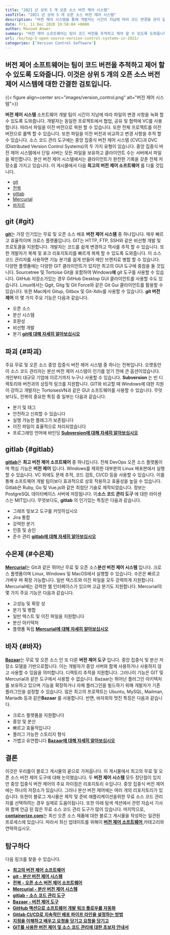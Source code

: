 ```yaml
---
title: "2021 년 상위 5 개 오픈 소스 버전 제어 시스템" 
seoTitle: "2021 년 상위 5 개 오픈 소스 버전 제어 시스템" 
description: "버전 제어 시스템을 통해 개발자는 시간이 지남에 따라 코드 변경을 관리 할 수 ​​있습니다. 오픈 소스 버전 제어는 분산 및 클라이언트 서버 모델로 제공됩니다." 
date: Fri, 11 Dec 2020 19:58:04 +0000
author: Masood Anwer
summary: "버전 제어 소프트웨어는 팀이 코드 버전을 추적하고 제어 할 수 있도록 도와줍니다. 이것은 상위 5 개의 오픈 소스 버전 제어 시스템에 대한 간결한 검토입니다." 
url: /ko/top-5-open-source-version-control-systems-in-2021/
categories: ['Version Control Software']
---
```


## 버전 제어 소프트웨어는 팀이 코드 버전을 추적하고 제어 할 수 있도록 도와줍니다. 이것은 상위 5 개의 오픈 소스 버전 제어 시스템에 대한 간결한 검토입니다.

{{< figure align=center src="images/version_control.png" alt="버전 제어 시스템">}}

**버전 제어 시스템** 소프트웨어 개발 팀이 시간이 지남에 따라 파일의 변경 사항을 녹화 할 수 있도록 도와줍니다. 개발자는 동일한 프로젝트에서 협업, 공유 및 협력에 VC를 사용합니다. 따라서 파일을 이전 버전으로 복원 할 수 있습니다. 또한 전체 프로젝트를 이전 버전으로 롤백 할 수 있습니다. 또한 파일을 이전 버전과 비교하고 변경 사항을 추적 할 수 있습니다.
소스 코드 관리 도구에는 중앙 집중식 버전 제어 시스템 (CVC)과 DVC (Distributed Version Control Systems)의 두 가지 유형이 있습니다. 중앙 집중식 버전 제어 시스템에서 단일 서버는 모든 파일을 보유하고 클라이언트 수는 서버에서 파일을 확인합니다. 분산 버전 제어 시스템에서는 클라이언트가 완전한 기록을 갖춘 전체 저장소를 가지고 있습니다.
이 게시물에서 다음 **최고의 버전 제어 소프트웨어** 를 다룰 것입니다.
  * [git][2]
  * [전복][3]
  * [gitlab][4]
  * [Mercurial][5]
  * [바자르][6]

## git {#git}

[ **git**][7]는 가장 인기있는 무료 및 오픈 소스 배포 **버전 제어 시스템** 중 하나입니다. 매우 빠르고 효율적이며 크로스 플랫폼입니다. GIT는 HTTP, FTP, SSH와 같은 비선형 개발 및 프로토콜을 지원합니다. 개발자는 코드를 쉽게 변경하고 역사를 추적 할 수 있습니다. 또한 개발자가 복제 및 포크 리포지토리를 빠르게 복제 할 수 있도록 도와줍니다. 이 소스 코드 관리자를 사용하면 기능 분기를 쉽게 만들어 메인 브랜치로 병합 할 수 있습니다. 다양한 플랫폼에는 다양한 GIT 클라이언트가 있지만 최고의 GUI 도구에 중점을 둘 것입니다. Sourcetree 및 Tortoise Git을 포함하여 Windows**에** git 도구를 사용할 수 있습니다. GitHub 저장소가있는 경우 GitHub Desktop GUI 클라이언트를 사용할 수도 있습니다. Linux에서는 Qgit, Gitg 및 Git Force와 같은 Git Gui 클라이언트를 활용할 수 있습니다. 또한 Mac에서 Gitup, Gitbox 및 Git-Xdiv를 사용할 수 있습니다.
**git 버전 제어** 의 몇 가지 주요 기능은 다음과 같습니다.
  * 오픈 소스
  * 분산 시스템
  * 호환성
  * 비선형 개발
  * 분기
[ **git에 대해 자세히 알아보십시오** ][8]

## 파괴 {#파괴}

주요 무료 및 오픈 소스 중앙 집중식 버전 제어 시스템 중 하나는 전복입니다. 오랫동안이 소스 코드 관리자는 분산 버전 제어 시스템이 인기를 얻기 전에 큰 옵션이었습니다. 개인부터 대규모 기업에 이르기까지 누구나 사용할 수 있습니다. **Subversion** 는 빈 디렉토리와 버전과의 상징적 링크를 지원합니다. GIT와 비교할 때 Windows에 대한 지원이 강하고 개발자는 TortoisesVN과 같은 GUI 소프트웨어를 사용할 수 있습니다.
무엇보다도, 전복의 중요한 특징 중 일부는 다음과 같습니다.
  * 분기 및 태그
  * 안전하고 신뢰할 수 있습니다
  * 실행 가능한 플래그가 보존됩니다
  * 이진 파일이 효율적으로 처리되었습니다
  * 프로그래밍 언어에 바인딩
[ **Subversion에 대해 자세히 알아보십시오** ][9]

## gitlab {#gitlab}

[ **gitlab**][10]은 **최고 버전 제어 소프트웨어** 중 하나입니다. 전체 DevOps 오픈 소스 플랫폼이며 핵심 기능은 **버전 제어** 입니다. Windows를 제외한 대부분의 Linux 배포판에서 실행할 수 있습니다. VC 외에도 문제 추적, 코드 검토, CI/CD 등을 사용할 수 있습니다. 이를 통해 소프트웨어 개발 팀이보다 효과적으로 상호 작용하고 효율성을 높일 수 있습니다. Gitlab은 Ruby, Go 및 Vue.js와 같은 최첨단 기술로 제작되었습니다. 정보는 PostgreSQL 데이터베이스 서버에 저장됩니다. 이**소스 코드 관리 도구** 에 대한 라이센스는 MIT입니다.
무엇보다도, **gitlab** 의 인기있는 특징은 다음과 같습니다.
  * 그래프 및보고 도구를 커밋하십시오
  * Jira 통합
  * 강력한 분기
  * 인증 및 승인
  * 준수 관리
[ **gitlab에 대해 자세히 알아보십시오** ][11]

## 수은제 {#수은제}

[ **Mercurial**][12]는 Git과 같은 뛰어난 무료 및 오픈 소스**분산 버전 제어 시스템** 입니다. 크로스 플랫폼이며 Linux, Windows 및 MacOS에서 실행할 수 있습니다. 수은은 빠르고 가벼우 며 확장 가능합니다. 일반 텍스트와 이진 파일을 모두 강력하게 지원합니다. Mercurial에는 강력한 웹 인터페이스가 있으며 고급 분기도 지원합니다.
Mercurial의 몇 가지 주요 기능은 다음과 같습니다.
  * 고성능 및 확장 성
  * 분기 및 병합
  * 일반 텍스트 및 이진 파일을 지원합니다
  * 분산 아키텍처
  * 플랫폼 독립
[ **Mercurial에 대해 자세히 알아보십시오** ][13]

## 바자 {#바자}

[ **Bazaar**][14]는 무료 및 오픈 소스 인 또 다른 **버전 제어 도구** 입니다. 중앙 집중식 및 분산 저장소 모델을 기반으로합니다. 이는 개발자가 중앙 서버와 함께 사용하거나 사용하지 않고 사용할 수 있음을 의미합니다. 디렉토리 추적을 지원합니다. 그러나이 기능은 GIT 및 Mercurial과 같은 도구에서 사용할 수 없습니다. Bazaar는 뛰어난 플러그인 아키텍처를 보유하고 있으며 기능을 확장하거나 자체 플러그인을 빌드하기 위해 개발자가 기존 플러그인을 설정할 수 있습니다. 많은 최고의 프로젝트는 Ubuntu, MySQL, Mailman, Mariadb 등과 같은**Bazaar** 를 사용합니다.
반면, 바자회의 멋진 특징은 다음과 같습니다.
  * 크로스 플랫폼을 지원합니다
  * 중앙 및 분산
  * 빠르고 효율적입니다
  * 플러그 가능한 스토리지 형식
  * 가볍고 유연합니다
[ **Bazaar에 대해 자세히 알아보십시오** ][15]

## 결론
이것은 우리를이 블로그 게시물의 끝으로 가져옵니다. 이 게시물에서 최고의 무료 및 오픈 소스 버전 제어 도구에 대해 논의했습니다. 두 **버전 제어 시스템** 모두 장단점이 있지만 중앙 집중식 버전 제어의 주요 차이점은 리포지토리 수입니다. 중앙 집중식 버전 제어에는 하나의 저장소가 있습니다. 그러나 분산 버전 제어에는 여러 개의 리포지토리가 있습니다. 또한이 블로그 게시물은 제작 및 준비 애플리케이션을위한 무료 소스 코드 관리자를 선택하려는 경우 실제로 도움이됩니다. 또한 아래 탐색 섹션에서 관련 자습서 기사와 함께 언급 된 많은 무료 소스 코드 관리 도구가 많이 있습니다.
마지막으로, [ **containerize.com**][16]는 최신 오픈 소스 제품에 대한 블로그 게시물을 작성하는 일관된 프로세스에 있습니다. 따라서 최신 업데이트를 위해이 [**버전 제어 소프트웨어** ][17] 카테고리와 연락하십시오.

## 탐구하다
다음 링크를 찾을 수 있습니다.
* [ **최고의 버전 제어 소프트웨어** ][1]
* [ **git - 분산 버전 제어 시스템** ][18]
* [ **전복 - 오픈 소스 버전 제어 소프트웨어** ][19]
* [ **Mercurial - 분산 버전 제어 시스템** ][20]
* [ **gitlab - 소스 코드 관리 도구** ][21]
* [ **Bazaar - 버전 제어 도구** ][22]
* [ **GitHub 액션으로 소프트웨어 개발 워크 플로우를 자동화** ][23]
* **[Gitlab CI/CD로 지속적인 배포 파이프 라인을 설정하는 방법][24]** 
* **[지점을 이해하고 배우고 요청을 당기고 요청을 당기고][25]** 
* **[GIT를 사용한 버전 제어 및 소스 코드 관리에 대한 초보자 안내서][26]** 



[1]: https://products.containerize.com/version-control
[2]: #Git
[3]: #Subversion
[4]: #GitLab
[5]: #Mercurial
[6]: #Bazaar
[7]: https://products.containerize.com/version-control/git/
[8]: https://git-scm.com/
[9]: https://subversion.apache.org/
[10]: https://products.containerize.com/version-control/gitlab/
[11]: https://about.gitlab.com/
[12]: https://products.containerize.com/version-control/mercurial/
[13]: https://www.mercurial-scm.org/
[14]: https://products.containerize.com/version-control/bazaar/
[15]: https://bazaar.canonical.com/
[16]: https://containerize.com
[17]: https://blog.containerize.com/category/version-control-software/
[18]: https://products.containerize.com/version-control/git
[19]: https://products.containerize.com/version-control/subversion
[20]: https://products.containerize.com/version-control/mercurial
[21]: https://products.containerize.com/version-control/gitlab
[22]: https://products.containerize.com/version-control/bazaar
[23]: https://blog.containerize.com/version-control-software/github-actions-tutorial-automate-your-first-workflow/
[24]: https://blog.containerize.com/version-control-software/gitlab-continuous-deployment-how-it-works/
[25]: https://blog.containerize.com/version-control-software/understand-and-learn-branches-and-pull-requests-in-git/
[26]: https://blog.containerize.com/2021/01/08/guide-to-version-control-and-source-code-management-using-git/
